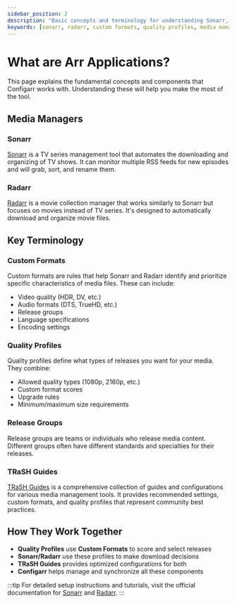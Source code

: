 ```yaml
---
sidebar_position: 2
description: "Basic concepts and terminology for understanding Sonarr, Radarr, and custom formats"
keywords: [sonarr, radarr, custom formats, quality profiles, media management, automation]
---
```


# What are Arr Applications?

This page explains the fundamental concepts and components that Configarr works with. Understanding these will help you make the most of the tool.

## Media Managers

### Sonarr

[Sonarr](https://sonarr.tv/) is a TV series management tool that automates the downloading and organizing of TV shows. It can monitor multiple RSS feeds for new episodes and will grab, sort, and rename them.

### Radarr

[Radarr](https://radarr.video/) is a movie collection manager that works similarly to Sonarr but focuses on movies instead of TV series. It's designed to automatically download and organize movie files.

## Key Terminology

### Custom Formats

Custom formats are rules that help Sonarr and Radarr identify and prioritize specific characteristics of media files. These can include:

- Video quality (HDR, DV, etc.)
- Audio formats (DTS, TrueHD, etc.)
- Release groups
- Language specifications
- Encoding settings

### Quality Profiles

Quality profiles define what types of releases you want for your media. They combine:

- Allowed quality types (1080p, 2160p, etc.)
- Custom format scores
- Upgrade rules
- Minimum/maximum size requirements

### Release Groups

Release groups are teams or individuals who release media content. Different groups often have different standards and specialties for their releases.

### TRaSH Guides

[TRaSH Guides](https://trash-guides.info/) is a comprehensive collection of guides and configurations for various media management tools. It provides recommended settings, custom formats, and quality profiles that represent community best practices.

## How They Work Together

- **Quality Profiles** use **Custom Formats** to score and select releases
- **Sonarr/Radarr** use these profiles to make download decisions
- **TRaSH Guides** provides optimized configurations for both
- **Configarr** helps manage and synchronize all these components

:::tip
For detailed setup instructions and tutorials, visit the official documentation for [Sonarr](https://wiki.servarr.com/sonarr) and [Radarr](https://wiki.servarr.com/radarr).
:::
